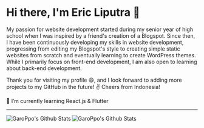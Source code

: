 # Hi there, I'm Eric Liputra 👋

My passion for website development started during my senior year of high school when I was inspired by a friend's creation of a Blogspot. Since then, I have been continuously developing my skills in website development, progressing from editing my Blogspot's style to creating simple static websites from scratch and eventually learning to create WordPress themes. While I primarily focus on front-end development, I am also open to learning about back-end development.

Thank you for visiting my profile 😄, and I look forward to adding more projects to my GitHub in the future! ✌️ Cheers from Indonesia!

🌱 I’m currently learning React.js & Flutter

---

<img align="left" alt="GaroPpo's Github Stats" src="https://github-readme-stats.vercel.app/api?username=GaroPpo&show_icons=true" />
<img align="left" alt="GaroPpo's Github Stats" src="https://github-readme-stats.vercel.app/api/top-langs/?username=GaroPpo" />
